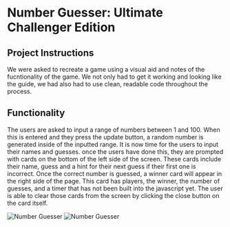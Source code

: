 # Number Guesser: Ultimate Challenger Edition
## Project Instructions
We were asked to recreate a game using a visual aid and notes of the fucntionality of the game. We not only had to get it
working and looking like the guide, we had also had to use clean, readable code throughout the process.

## Functionality
The users are asked to input a range of numbers between 1 and 100. When this is entered and they press the update button,
a random number is generated inside of the inputted range. It is now time for the users to input their names and guesses.
once the users have done this, they are prompted with cards on the bottom of the left side of the screen. These cards
include their name, guess and a hint for their next guess if their first one is incorrect. Once the correct number is
guessed, a winner card will appear in the right side of the page. This card has players, the winner, the number of
guesses, and a timer that has not been built into the javascript yet. The user is able to clear those cards from the screen
by clicking the close button on the card itself.

![Number Guesser](https://user-images.githubusercontent.com/53810104/70675623-938be800-1c81-11ea-8000-a2ddcc2e6be7.png)
![Number Guesser](https://user-images.githubusercontent.com/53810104/70675995-a7841980-1c82-11ea-977a-e6dfee5e4b8f.png)

